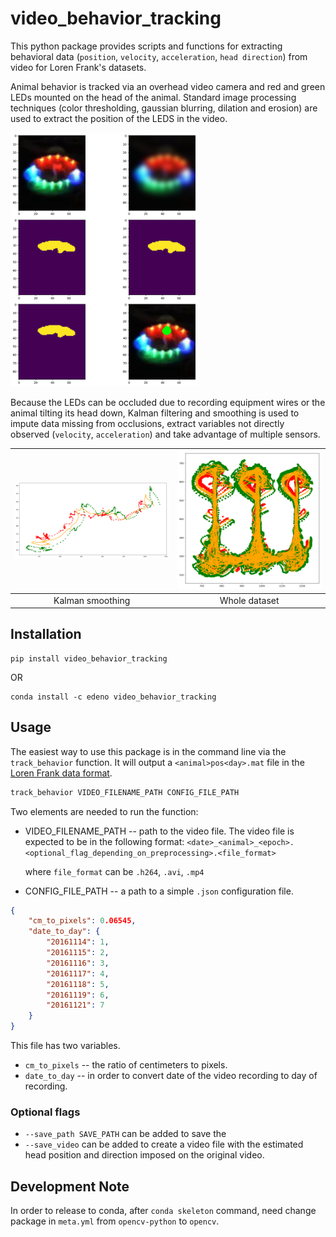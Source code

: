 # video_behavior_tracking

This python package provides scripts and functions for extracting behavioral data (`position`, `velocity`, `acceleration`, `head direction`) from video for Loren Frank's datasets.

Animal behavior is tracked via an overhead video camera and red and green LEDs mounted on the head of the animal. Standard image processing techniques (color thresholding, gaussian blurring, dilation and erosion) are used to extract the position of the LEDS in the video.


<img src="image_processing.png" width="300">

Because the LEDs can be occluded due to recording equipment wires or the animal tilting its head down, Kalman filtering and smoothing is used to impute data missing from occlusions, extract variables not directly observed (`velocity`, `acceleration`) and take advantage of multiple sensors.

| ![kalman filtering and smoothing example1](kalman_smoothed.png)  | ![kalman filtering and smoothing example1](kalman_smoothed2.png) |
|:---:|:---:|
| Kalman smoothing| Whole dataset |



## Installation
```
pip install video_behavior_tracking
```

OR

```
conda install -c edeno video_behavior_tracking
```

## Usage

The easiest way to use this package is in the command line via the `track_behavior` function. It will output a `<animal>pos<day>.mat` file in the [Loren Frank data format](https://github.com/Eden-Kramer-Lab/Loren-Frank-Data-Format--Description/wiki/Position-Information).

```bash
track_behavior VIDEO_FILENAME_PATH CONFIG_FILE_PATH
```

Two elements are needed to run the function:

+ VIDEO_FILENAME_PATH -- path to the video file. The video file is expected to be in the following format:
  `<date>_<animal>_<epoch>.<optional_flag_depending_on_preprocessing>.<file_format>`

  where `file_format` can be `.h264`, `.avi`, `.mp4`

+ CONFIG_FILE_PATH -- a path to a simple `.json` configuration file.

```json
{
    "cm_to_pixels": 0.06545,
    "date_to_day": {
        "20161114": 1,
        "20161115": 2,
        "20161116": 3,
        "20161117": 4,
        "20161118": 5,
        "20161119": 6,
        "20161121": 7
    }
}
```

This file has two variables.
+ `cm_to_pixels` -- the ratio of centimeters to pixels.
+ `date_to_day` -- in order to convert date of the video recording to day of recording.


### Optional flags

+ `--save_path SAVE_PATH` can be added to save the
+ `--save_video` can be added to create a video file with the estimated head position and direction imposed on the original video.


## Development Note
In order to release to conda, after `conda skeleton` command, need change package in `meta.yml` from `opencv-python` to `opencv`.
